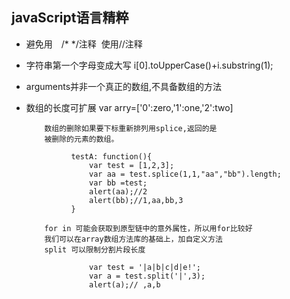 ## javaScript语言精粹 ##

- 避免用　/* */注释  使用//注释

- 字符串第一个字母变成大写 i[0].toUpperCase()+i.substring(1);

- arguments并非一个真正的数组,不具备数组的方法

- 数组的长度可扩展 var arry=['0':zero,'1':one,'2':two]
  
          数组的删除如果要下标重新排列用splice,返回的是
          被删除的元素的数组。

                testA: function(){
                    var test = [1,2,3];
                    var aa = test.splice(1,1,"aa","bb").length;
                    var bb =test;
                    alert(aa);//2
                    alert(bb);//1,aa,bb,3
                }

          for in 可能会获取到原型链中的意外属性，所以用for比较好
          我们可以在array数组方法库的基础上，加自定义方法
          split 可以限制分割片段长度

                    var test = '|a|b|c|d|e!';
                    var a = test.split('|',3);
                    alert(a);// ,a,b

